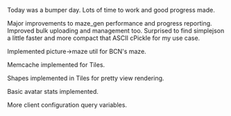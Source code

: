 Today was a bumper day. Lots of time to work and good progress made.

Major improvements to maze_gen performance and progress reporting. Improved bulk uploading and management too. Surprised to find simplejson a little faster and more compact that ASCII cPickle for my use case.

Implemented picture->maze util for BCN's maze.

Memcache implemented for Tiles.

Shapes implemented in Tiles for pretty view rendering.

Basic avatar stats implemented.

More client configuration query variables.